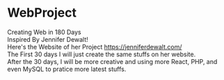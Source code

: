 # WebProject
Creating Web in 180 Days<br>
Inspired By Jennifer Dewalt!<br>
Here's the Website of her Project https://jenniferdewalt.com/<br>
The First 30 days I will just create the same stuffs on her website.<br>
After the 30 days, I will be more creative and using more React, PHP, and even MySQL to pratice more latest stuffs.<br>


